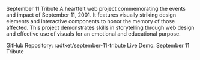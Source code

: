 September 11 Tribute
A heartfelt web project commemorating the events and impact of September 11, 2001. It features visually striking design elements and interactive components to honor the memory of those affected. This project demonstrates skills in storytelling through web design and effective use of visuals for an emotional and educational purpose.

GitHub Repository: radtket/september-11-tribute
Live Demo: September 11 Tribute
